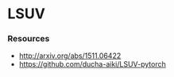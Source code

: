 # LSUV

### Resources

- http://arxiv.org/abs/1511.06422
- https://github.com/ducha-aiki/LSUV-pytorch
